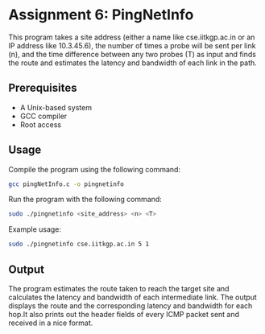 # Assignment 6: PingNetInfo

This program takes a site address (either a name like cse.iitkgp.ac.in or an IP address like 10.3.45.6), the number of times a probe will be sent per link (n), and the time difference between any two probes (T) as input and finds the route and estimates the latency and bandwidth of each link in the path.

## Prerequisites

- A Unix-based system
- GCC compiler
- Root access

## Usage

Compile the program using the following command:
```bash
gcc pingNetInfo.c -o pingnetinfo
```
Run the program with the following command:
```bash
sudo ./pingnetinfo <site_address> <n> <T>
```

Example usage:

```bash
sudo ./pingnetinfo cse.iitkgp.ac.in 5 1
```


## Output
The program estimates the route taken to reach the target site and calculates the latency and bandwidth of each intermediate link. The output displays the route and the corresponding latency and bandwidth for each hop.It also prints out the header fields of every ICMP packet sent and received in a nice format.


